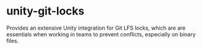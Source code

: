 # unity-git-locks
Provides an extensive Unity integration for Git LFS locks, which are are essentials when working in teams to prevent conflicts, especially on binary files.
